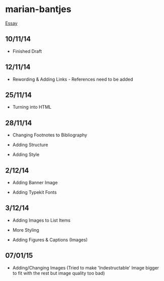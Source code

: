 marian-bantjes
==============

[Essay](http://hayleyygregg.github.io/marian-bantjes/essay.html)


10/11/14 
---------

* Finished Draft

12/11/14
--------

* Rewording & Adding Links - References need to be added


25/11/14
--------


* Turning into HTML


28/11/14
--------

* Changing Footnotes to Bibliography

* Adding Structure

* Adding Style


2/12/14
--------


* Adding Banner Image

* Adding Typekit Fonts


3/12/14
-------

* Adding Images to List Items

* More Styling 

* Adding Figures & Captions (Images)


07/01/15
--------

* Adding/Changing Images (Tried to make 'Indestructable' Image bigger to fit with the rest but image quality too bad)
